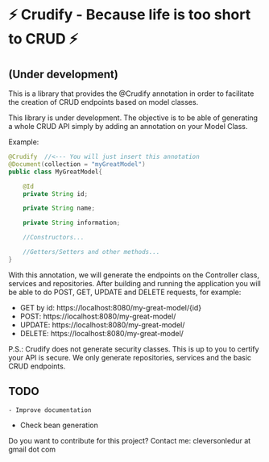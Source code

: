 # :zap: Crudify - Because life is too short to CRUD :zap:

## (Under development)

This is a library that provides the @Crudify annotation in order to facilitate the creation of CRUD endpoints based on model classes.

This library is under development. The objective is to be able of generating a whole CRUD API simply by adding an annotation on your Model Class.

Example:

```java
@Crudify  //<--- You will just insert this annotation
@Document(collection = "myGreatModel")
public class MyGreatModel{

    @Id
    private String id;

    private String name;

    private String information;

    //Constructors...

    //Getters/Setters and other methods...
}

```

With this annotation, we will generate the endpoints on the Controller class, services and repositories. After building and running the application you will be able to do POST, GET, UPDATE and DELETE requests, for example:

 - GET by id: https://localhost:8080/my-great-model/{id}
 - POST: https://localhost:8080/my-great-model/
 - UPDATE: https://localhost:8080/my-great-model/
 - DELETE: https://localhost:8080/my-great-model/

P.S.: Crudify does not generate security classes. This is up to you to certify your API is secure. We only generate repositories, services and the basic CRUD endpoints.

## TODO

	- Improve documentation
  - Check bean generation

Do you want to contribute for this project?
Contact me: cleversonledur at gmail dot com
